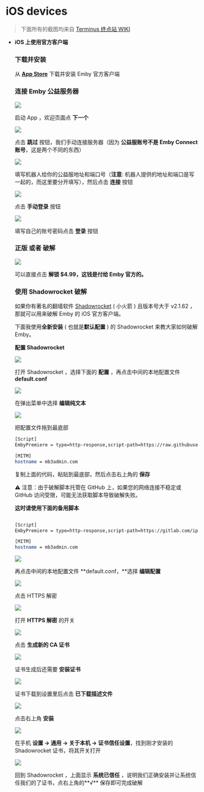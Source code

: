 # iOS devices

> 下面所有的截图均来自 [Terminus 终点站 WIKI](https://embywiki.911997.xyz/)

- **iOS 上使用官方客户端**
  
  
    ### **下载并安装**
    
    从 [**App Store**](https://apps.apple.com/us/app/emby/id992180193) 下载并安装 Emby 官方客户端
    
    ### **连接 Emby 公益服务器**
    
    ![](https://cdn.jsdmirror.com/gh/BsBlog/Levilde-Luminia-Wiki-dist@images/Use-and-Play/iOS/img.2043d578.png)
    
    启动 App ，欢迎页面点 **下一个**
    
    ![](https://cdn.jsdmirror.com/gh/BsBlog/Levilde-Luminia-Wiki-dist@images/Use-and-Play/iOS/img_1.67d7007e.png)
    
    点击 **跳过** 按钮，我们手动连接服务器（因为 **公益服账号不是 Emby Connect 账号**，这是两个不同的东西）
    
    ![](https://cdn.jsdmirror.com/gh/BsBlog/Levilde-Luminia-Wiki-dist@images/Use-and-Play/iOS/img_2.db8b881c.png)
    
    填写机器人给你的公益服地址和端口号（**注意**: 机器人提供的地址和端口是写一起的，而这里要分开填写），然后点击 **连接** 按钮
    
    ![](https://cdn.jsdmirror.com/gh/BsBlog/Levilde-Luminia-Wiki-dist@images/Use-and-Play/iOS/img_3.3454a93a.png)
    
    点击 **手动登录** 按钮
    
    ![](https://cdn.jsdmirror.com/gh/BsBlog/Levilde-Luminia-Wiki-dist@images/Use-and-Play/iOS/img_4.4cd06e9f.png)
    
    填写自己的账号密码点击 **登录** 按钮
    
    ### **正版 或者 破解**
    
    ![](https://cdn.jsdmirror.com/gh/BsBlog/Levilde-Luminia-Wiki-dist@images/Use-and-Play/iOS/img_7.bad919a3.png)
    
    可以直接点击 **解锁 $4.99，这钱是付给 Emby 官方的。**
    
    ### **使用 Shadowrocket 破解**
    
    如果你有著名的翻墙软件 [Shadowrocket](https://web.archive.org/web/20220524092827mp_/https://apps.apple.com/app/shadowrocket/id932747118) ( 小火箭 ) 且版本号大于 v2.1.62 ，那就可以用来破解 Emby 的 iOS 官方客户端。
    
    下面我使用**全新安装** ( 也就是**默认配置** ) 的 Shadowrocket 来教大家如何破解 Emby。
    
    **配置 Shadowrocket**
    
    ![](https://cdn.jsdmirror.com/gh/BsBlog/Levilde-Luminia-Wiki-dist@images/Use-and-Play/iOS/ishot2020-12-07-01.29.18.png)
    
    打开 Shadowrocket ，选择下面的 **配置** ，再点击中间的本地配置文件 **default.conf**
    
    ![](https://cdn.jsdmirror.com/gh/BsBlog/Levilde-Luminia-Wiki-dist@images/Use-and-Play/iOS/img_3398.png)
    
    在弹出菜单中选择 **编辑纯文本**
    
    ![](https://cdn.jsdmirror.com/gh/BsBlog/Levilde-Luminia-Wiki-dist@images/Use-and-Play/iOS/ishot2020-12-07-01.32.50.png)
    
    把配置文件拖到最底部
    
    ```bash
    [Script]
    EmbyPremiere = type=http-response,script-path=https://raw.githubusercontent.com/rartv/SurgeScript/main/EmbyPremiere/EmbyPremiere.js,pattern=^https?:\/\/mb3admin.com\/admin\/service\/registration\/validateDevice,max-size=131072,requires-body=true,timeout=10,enable=true
    
    [MITM]
    hostname = mb3admin.com
    ```
    
    复制上面的代码，粘贴到最底部，然后点击右上角的 **保存**
    
    <aside>
    ⚠️ 注意：由于破解脚本托管在 GitHub 上，如果您的网络连接不稳定或 GitHub 访问受限，可能无法获取脚本导致破解失败。
    
    </aside>
    
    **这时请使用下面的备用脚本**
    
    ```bash
    
    [Script]
    EmbyPremiere = type=http-response,script-path=https://gitlab.com/iptv-org/embypublic/-/raw/master/Script/EmbyPremiere.js,pattern=^https?:\/\/mb3admin.com\/admin\/service\/registration\/validateDevice,max-size=131072,requires-body=true,timeout=10,enable=true
    
    [MITM]
    hostname = mb3admin.com
    ```
    
    ![](https://cdn.jsdmirror.com/gh/BsBlog/Levilde-Luminia-Wiki-dist@images/Use-and-Play/iOS/ishot2020-12-07-01.42.21.png)
    
    再点击中间的本地配置文件 **default.conf，**选择 **编辑配置**
    
    ![](https://cdn.jsdmirror.com/gh/BsBlog/Levilde-Luminia-Wiki-dist@images/Use-and-Play/iOS/ishot2020-12-07-01.44.26.png)
    
    点击 HTTPS 解密
    
    ![](https://cdn.jsdmirror.com/gh/BsBlog/Levilde-Luminia-Wiki-dist@images/Use-and-Play/iOS/ishot2020-12-07-01.48.13.png)
    
    打开 **HTTPS 解密** 的开关
    
    ![](https://cdn.jsdmirror.com/gh/BsBlog/Levilde-Luminia-Wiki-dist@images/Use-and-Play/iOS/ishot2020-12-07-01.50.13.png)
    
    点击 **生成新的 CA 证书**
    
    ![](https://cdn.jsdmirror.com/gh/BsBlog/Levilde-Luminia-Wiki-dist@images/Use-and-Play/iOS/ishot2020-12-07-01.51.59.png)
    
    证书生成后还需要 **安装证书**
    
    ![](https://cdn.jsdmirror.com/gh/BsBlog/Levilde-Luminia-Wiki-dist@images/Use-and-Play/iOS/ishot2020-12-07-01.55.25.png)
    
    证书下载到设置里后点击 **已下载描述文件**
    
    ![](https://cdn.jsdmirror.com/gh/BsBlog/Levilde-Luminia-Wiki-dist@images/Use-and-Play/iOS/img_c6f10bb114f9-1.jpeg)
    
    点击右上角 **安装**
    
    ![](https://cdn.jsdmirror.com/gh/BsBlog/Levilde-Luminia-Wiki-dist@images/Use-and-Play/iOS/ishot2020-12-07-02.00.45.png)
    
    在手机 **设置 -> 通用 -> 关于本机 -> 证书信任设置**，找到刚才安装的 Shadowrocket 证书，将其开关打开
    
    ![](https://cdn.jsdmirror.com/gh/BsBlog/Levilde-Luminia-Wiki-dist@images/Use-and-Play/iOS/ishot2020-12-07-02.02.55.png)
    
    回到 Shadowrocket ，上面显示 **系统已信任** ，说明我们正确安装并让系统信任我们的了证书，点右上角的**√** 保存即可完成破解